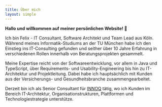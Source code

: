 ```yaml
---
title: Über mich
layout: simple
---
```


**Hallo und willkommen auf meiner persönlichen Website! :wave:**

Ich bin Felix - IT Consultant, Software Architekt und Team Lead aus Köln. 
Während meines Informatik-Studiums an der TU München habe ich den Einstieg ins IT-Consulting gefunden und seither über 10 Jahre Erfahrung in verschiedenen Rollen innerhalb von  Beratungsprojekten gesammelt.

Meine Expertise reicht von der Softwareentwicklung, vor allem in Java und TypeScript, über Requirements- und Usability-Engineering bis hin zu IT-Architektur und Projektleitung. 
Dabei habe ich hauptsächlich mit Kunden aus der Versicherungs- und Gesundheitsbranche zusammengearbeitet.

Derzeit bin ich als Senior Consultant für [INNOQ](https://www.innoq.com) tätig, wo ich Kunden im Bereich IT-Architektur, Organisationstrukturen, Plattformen und Technologiestrategie unterstütze.